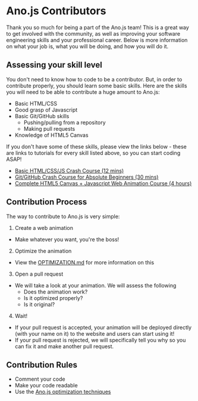 # Ano.js Contributors
Thank you so much for being a part of the Ano.js team! This is a great way to get involved with the community, as well as improving your software engineering skills and your professional career. Below is more information on what your job is, what you will be doing, and how you will do it.


## Assessing your skill level
You don't need to know how to code to be a contributor. But, in order to contribute properly, you should learn some basic skills. Here are the skills you will need to be able to contribute a huge amount to Ano.js:
- Basic HTML/CSS
- Good grasp of Javascript 
- Basic Git/GitHub skills
  - Pushing/pulling from a repository
  - Making pull requests
- Knowledge of HTML5 Canvas

If you don't have some of these skills, please view the links below - these are links to tutorials for every skill listed above, so you can start coding ASAP!
- [Basic HTML/CSS/JS Crash Course (12 mins)](https://www.youtube.com/watch?v=O9Uauq-Gd0c) <br/>
- [Git/GitHub Crash Course for Absolute Beginners (30 mins)](https://www.youtube.com/watch?v=SWYqp7iY_Tc) <br/>
- [Complete HTML5 Canvas + Javascript Web Animation Course (4 hours)](https://www.youtube.com/playlist?list=PLpPnRKq7eNW3We9VdCfx9fprhqXHwTPXL) <br/>


## Contribution Process
The way to contribute to Ano.js is very simple:
1. Create a web animation
  - Make whatever you want, you're the boss!
2. Optimize the animation
  - View the [OPTIMIZATION.md](OPTIMIZATION.md) for more information on this
3. Open a pull request
  - We will take a look at your animation. We will assess the following
    - Does the animation work?
    - Is it optimized properly?
    - Is it original?
4. Wait!
  - If your pull request is accepted, your animation will be deployed directly (with your name on it) to the website and users can start using it!
  - If your pull request is rejected, we will specifically tell you why so you can fix it and make another pull request.

## Contribution Rules
- Comment your code
- Make your code readable
- Use the [Ano.js optimization techniques](OPTIMIZATION.md)
